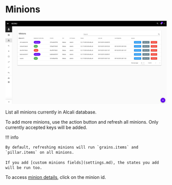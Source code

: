 # Minions

![minions](../images/screenshots/minions.png)

List all minions currently in Alcali database.

To add more minions, use the action button and refresh all minions. Only currently accepted keys will be added.

!!! info
    
    By default, refreshing minions will run `grains.items` and `pillar.items` on all minions.
    
    If you add [custom minions fields](settings.md), the states you add will be run too.


To access [minion details](minion_details.md), click on the minion id.
